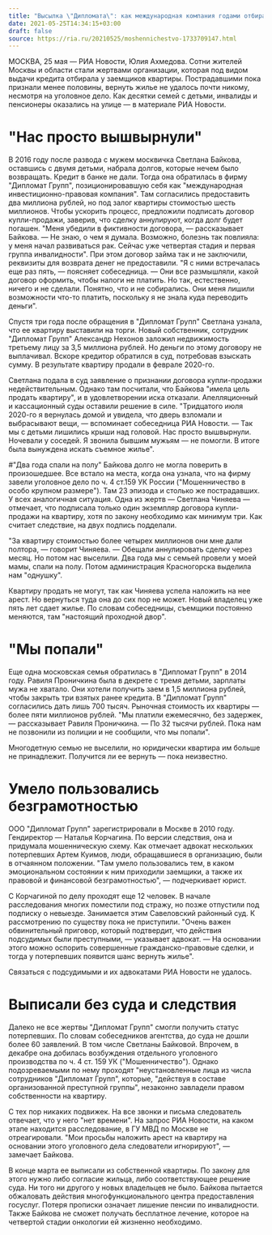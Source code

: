 ```yaml
---
title: "Высылка \"Дипломата\": как международная компания годами отбирала квартиры москвичей"
date: 2021-05-25T14:34:15+03:00
draft: false
source: https://ria.ru/20210525/moshennichestvo-1733709147.html
---
```


МОСКВА, 25 мая — РИА Новости, Юлия Ахмедова. Сотни жителей Москвы и области стали жертвами организации, которая под видом выдачи кредита отбирала у заемщиков квартиры. Пострадавшими пока признали менее половины, вернуть жилье не удалось почти никому, несмотря на уголовное дело. Как десятки семей с детьми, инвалиды и пенсионеры оказались на улице — в материале РИА Новости.

# "Нас просто вышвырнули"

В 2016 году после развода с мужем москвичка Светлана Байкова, оставшись с двумя детьми, набрала долгов, которые нечем было возвращать. Кредит в банке не дали. Тогда она обратилась в фирму "Дипломат Групп", позиционировавшую себя как "международная инвестиционно-правовая компания".
Там согласились предоставить два миллиона рублей, но под залог квартиры стоимостью шесть миллионов. Чтобы ускорить процесс, предложили подписать договор купли-продажи, заверив, что сделку аннулируют, когда долг будет погашен.
"Меня убедили в фиктивности договора, — рассказывает Байкова. — Не знаю, о чем я думала. Возможно, болезнь так повлияла: у меня начал развиваться рак. Сейчас уже четвертая стадия и первая группа инвалидности".
При этом договор займа так и не заключили, реквизиты для возврата денег не предоставили.
"Я с ними встречалась еще раз пять, — поясняет собеседница. — Они все размышляли, какой договор оформить, чтобы налоги не платить. Но так, естественно, ничего и не сделали. Понятно, что и не собирались. Они меня лишили возможности что-то платить, поскольку я не знала куда переводить деньги".

Спустя три года после обращения в "Дипломат Групп" Светлана узнала, что ее квартиру выставили на торги. Новый собственник, сотрудник "Дипломат Групп" Александр Нехонов заложил недвижимость третьему лицу за 3,5 миллиона рублей. Но деньги по этому договору не выплачивал. Вскоре кредитор обратился в суд, потребовав взыскать сумму. В результате квартиру продали в феврале 2020-го.

Светлана подала в суд заявление о признании договора купли-продажи недействительным. Однако там посчитали, что Байкова "имела цель продать квартиру", и в удовлетворении иска отказали. Апелляционный и кассационный суды оставили решение в силе.
"Тридцатого июля 2020-го я вернулась домой и увидела, что дверь взломали и выбрасывают вещи, — вспоминает собеседница РИА Новости. — Так мы с детьми лишились крыши над головой. Нас просто вышвырнули. Ночевали у соседей. Я звонила бывшим мужьям — не помогли. В итоге была вынуждена искать съемное жилье".

#"Два года спали на полу"
Байкова долго не могла поверить в произошедшее. Все встало на места, когда она узнала, что на фирму завели уголовное дело по ч. 4 ст.159 УК России ("Мошенничество в особо крупном размере").
Там 23 эпизода и столько же пострадавших. У всех аналогичная ситуация.
Одна из жертв — Светлана Чиняева — отмечает, что подписала только один экземпляр договора купли-продажи на квартиру, хотя по закону необходимо как минимум три. Как считает следствие, на двух подпись подделали.

"За квартиру стоимостью более четырех миллионов они мне дали полтора, — говорит Чиняева. — Обещали аннулировать сделку через месяц. Но потом нас выселили. Два года мы с семьей провели у моей мамы, спали на полу. Потом администрация Красногорска выделила нам "однушку".

Квартиру продать не могут, так как Чиняева успела наложить на нее арест. Но вернуться туда она до сих пор не может. Новый владелец уже пять лет сдает жилье. По словам собеседницы, съемщики постоянно меняются, там "настоящий проходной двор".

# "Мы попали"

Еще одна московская семья обратилась в "Дипломат Групп" в 2014 году. Равиля Проничкина была в декрете с тремя детьми, зарплаты мужа не хватало. Они хотели получить заем в 1,5 миллиона рублей, чтобы закрыть три взятых ранее кредита. В "Дипломат Групп" согласились дать лишь 700 тысяч. Рыночная стоимость их квартиры — более пяти миллионов рублей.
"Мы платили ежемесячно, без задержек, — рассказывает Равиля Проничкина. — По 32 тысячи рублей. Пока нам не позвонили из полиции и не сообщили, что мы попали".

Многодетную семью не выселили, но юридически квартира им больше не принадлежит. Получится ли ее вернуть — пока неизвестно.

# Умело пользовались безграмотностью

ООО "Дипломат Групп" зарегистрировали в Москве в 2010 году. Гендиректор — Наталья Корчагина. По версии следствия, она и придумала мошенническую схему.
Как отмечает адвокат нескольких потерпевших Артем Куимов, люди, обращавшиеся в организацию, были в отчаянном положении.
"Там умело пользовались тем, в каком эмоциональном состоянии к ним приходили заемщики, а также их правовой и финансовой безграмотностью", — подчеркивает юрист.

С Корчагиной по делу проходят еще 12 человек. В начале расследования многих поместили под стражу, но позже отпустили под подписку о невыезде.
Занимается этим Савеловский районный суд. К рассмотрению по существу пока не приступили.
"Очень важен обвинительный приговор, который подтвердит, что действия подсудимых были преступными, — указывает адвокат. — На основании этого можно оспорить совершенные гражданско-правовые сделки, и тогда у потерпевших появится шанс вернуть жилье".

Связаться с подсудимыми и их адвокатами РИА Новости не удалось.

# Выписали без суда и следствия

Далеко не все жертвы "Дипломат Групп" смогли получить статус потерпевших. По словам собеседников агентства, до суда не дошли более 60 заявлений.
В том числе Светланы Байковой. Впрочем, в декабре она добилась возбуждения отдельного уголовного производства по ч. 4 ст. 159 УК ("Мошенничество"). Однако подозреваемыми по нему проходят "неустановленные лица из числа сотрудников "Дипломат Групп", которые, "действуя в составе организованной преступной группы", незаконно завладели правом собственности на квартиру.

С тех пор никаких подвижек. На все звонки и письма следователь отвечает, что у него "нет времени".
На запрос РИА Новости, на каком этапе находится расследование, в ГУ МВД по Москве не отреагировали.
"Мои просьбы наложить арест на квартиру на основании этого уголовного дела следователи игнорируют", — замечает Байкова.

В конце марта ее выписали из собственной квартиры.
По закону для этого нужно либо согласие жильца, либо соответствующее решение суда. Ни того ни другого у новых владельцев не было. Байкова пытается обжаловать действия многофункционального центра предоставления госуслуг.
Потеря прописки означает лишение пенсии по инвалидности. Также Байкова не сможет получать бесплатное лечение, которое на четвертой стадии онкологии ей жизненно необходимо.